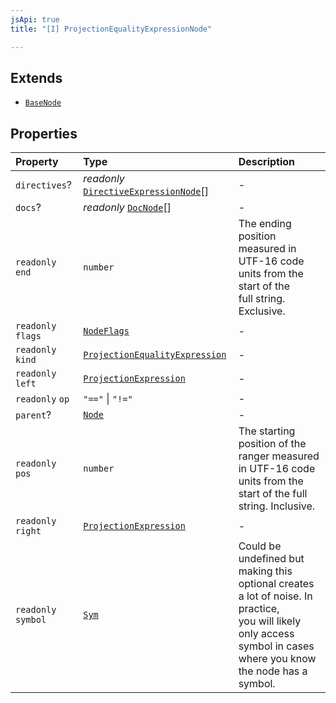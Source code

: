 ```yaml
---
jsApi: true
title: "[I] ProjectionEqualityExpressionNode"

---
```

## Extends

- [`BaseNode`](Interface.BaseNode.md)

## Properties

| Property | Type | Description |
| :------ | :------ | :------ |
| `directives`? | *readonly* [`DirectiveExpressionNode`](Interface.DirectiveExpressionNode.md)[] | - |
| `docs`? | *readonly* [`DocNode`](Interface.DocNode.md)[] | - |
| `readonly` `end` | `number` | The ending position measured in UTF-16 code units from the start of the<br />full string. Exclusive. |
| `readonly` `flags` | [`NodeFlags`](Enumeration.NodeFlags.md) | - |
| `readonly` `kind` | [`ProjectionEqualityExpression`](Enumeration.SyntaxKind.md#projectionequalityexpression) | - |
| `readonly` `left` | [`ProjectionExpression`](Type.ProjectionExpression.md) | - |
| `readonly` `op` | `"=="` \| `"!="` | - |
| `parent`? | [`Node`](Type.Node.md) | - |
| `readonly` `pos` | `number` | The starting position of the ranger measured in UTF-16 code units from the<br />start of the full string. Inclusive. |
| `readonly` `right` | [`ProjectionExpression`](Type.ProjectionExpression.md) | - |
| `readonly` `symbol` | [`Sym`](Interface.Sym.md) | Could be undefined but making this optional creates a lot of noise. In practice,<br />you will likely only access symbol in cases where you know the node has a symbol. |
